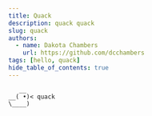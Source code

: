 ```yaml
---
title: Quack
description: quack quack
slug: quack
authors:
  - name: Dakota Chambers
    url: https://github.com/dcchambers
tags: [hello, quack]
hide_table_of_contents: true
---
```


```
   __
__( •)< quack
\____)
           
```